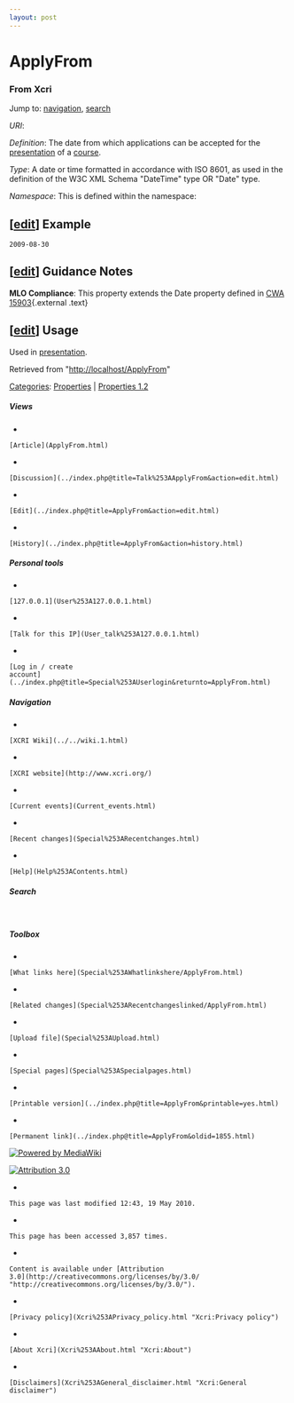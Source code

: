 ```yaml
---
layout: post
---
```


<script>
  (function(i,s,o,g,r,a,m){i['GoogleAnalyticsObject']=r;i[r]=i[r]||function(){
  (i[r].q=i[r].q||[]).push(arguments)},i[r].l=1*new Date();a=s.createElement(o),
  m=s.getElementsByTagName(o)[0];a.async=1;a.src=g;m.parentNode.insertBefore(a,m)
  })(window,document,'script','https://www.google-analytics.com/analytics.js','ga');

  ga('create', 'UA-73710929-3', 'auto');
  ga('send', 'pageview');

</script>







ApplyFrom 
=========













### From Xcri 







Jump to: [navigation](ApplyFrom.html#column-one),
[search](ApplyFrom.html#searchInput)



*URI*: 

*Definition*: The date from which applications can be accepted for the
[presentation](Presentation.html "Presentation") of a
[course](Course.html "Course").

*Type*: A date or time formatted in accordance with ISO 8601, as used in
the definition of the W3C XML Schema "DateTime" type OR "Date" type.

*Namespace*: This is defined within the namespace:



\[[edit](../index.php@title=ApplyFrom&action=edit&section=1.html "Edit section: Example")\] Example
---------------------------------------------------------------------------------------------------------------------------------------------------------------------

    2009-08-30


\[[edit](../index.php@title=ApplyFrom&action=edit&section=2.html "Edit section: Guidance Notes")\] Guidance Notes
-----------------------------------------------------------------------------------------------------------------------------------------------------------------------------------

**MLO Compliance**: This property extends the Date property defined in
[CWA
15903](ftp://ftp.cenorm.be/PUBLIC/CWAs/e-Europe/WS-LT/CWA15903-00-2008-Dec.pdf "ftp://ftp.cenorm.be/PUBLIC/CWAs/e-Europe/WS-LT/CWA15903-00-2008-Dec.pdf"){.external
.text}


\[[edit](../index.php@title=ApplyFrom&action=edit&section=3.html "Edit section: Usage")\] Usage
-----------------------------------------------------------------------------------------------------------------------------------------------------------------

Used in [presentation](Presentation.html "Presentation").



Retrieved from
"[http://localhost/ApplyFrom](ApplyFrom.html)"





[Categories](Special%253ACategories.html "Special:Categories"): [Properties](Category%253AProperties.html "Category:Properties")
| [Properties
1.2](Category%253AProperties_1.2.html "Category:Properties 1.2")

















##### Views



-   

    

    [Article](ApplyFrom.html)
-   

    

    [Discussion](../index.php@title=Talk%253AApplyFrom&action=edit.html)
-   

    

    [Edit](../index.php@title=ApplyFrom&action=edit.html)
-   

    

    [History](../index.php@title=ApplyFrom&action=history.html)







##### Personal tools



-   

    

    [127.0.0.1](User%253A127.0.0.1.html)
-   

    

    [Talk for this IP](User_talk%253A127.0.0.1.html)
-   

    

    [Log in / create
    account](../index.php@title=Special%253AUserlogin&returnto=ApplyFrom.html)











[](../../wiki.1.html "XCRI Wiki")





##### Navigation



-   

    

    [XCRI Wiki](../../wiki.1.html)
-   

    

    [XCRI website](http://www.xcri.org/)
-   

    

    [Current events](Current_events.html)
-   

    

    [Recent changes](Special%253ARecentchanges.html)
-   

    

    [Help](Help%253AContents.html)







##### Search





 









##### Toolbox



-   

    

    [What links here](Special%253AWhatlinkshere/ApplyFrom.html)
-   

    

    [Related changes](Special%253ARecentchangeslinked/ApplyFrom.html)
-   

    

    [Upload file](Special%253AUpload.html)
-   

    

    [Special pages](Special%253ASpecialpages.html)
-   

    

    [Printable version](../index.php@title=ApplyFrom&printable=yes.html)
-   

    

    [Permanent link](../index.php@title=ApplyFrom&oldid=1855.html)















[![Powered by
MediaWiki](../skins/common/images/poweredby_mediawiki_88x31.png)](http://www.mediawiki.org/)





[![Attribution 3.0
](http://i.creativecommons.org/l/by/3.0/88x31.png)](http://creativecommons.org/licenses/by/3.0/)



-   

    

    This page was last modified 12:43, 19 May 2010.
-   

    

    This page has been accessed 3,857 times.
-   

    

    Content is available under [Attribution
    3.0](http://creativecommons.org/licenses/by/3.0/ "http://creativecommons.org/licenses/by/3.0/").
-   

    

    [Privacy policy](Xcri%253APrivacy_policy.html "Xcri:Privacy policy")
-   

    

    [About Xcri](Xcri%253AAbout.html "Xcri:About")
-   

    

    [Disclaimers](Xcri%253AGeneral_disclaimer.html "Xcri:General disclaimer")




